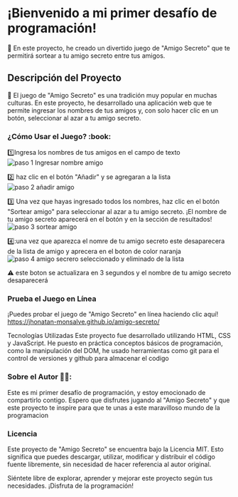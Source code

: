 <h1>¡Bienvenido a mi primer desafío de programación! </h1>

:pushpin: En este proyecto, he creado un divertido juego de "Amigo Secreto" que te permitirá sortear a tu amigo secreto entre tus amigos.

<h2>Descripción del Proyecto</h2>

:pushpin: El juego de "Amigo Secreto" es una tradición muy popular en muchas culturas. En este proyecto, he desarrollado una aplicación web 
que te permite ingresar los nombres de tus amigos y, con solo hacer clic en un botón, seleccionar al azar a tu amigo secreto.

<h3>¿Cómo Usar el Juego? :book:  </h3>

:one:Ingresa los nombres de tus amigos en el campo de texto ![paso 1  Ingresar nombre amigo](https://github.com/user-attachments/assets/4d426f5a-eba0-481f-a9f5-765434d66e1c)
 
:two: haz clic en el botón "Añadir" y se agregaran a la lista ![paso 2  añadir amigo](https://github.com/user-attachments/assets/2ebf1700-5acc-4a9e-8b06-a97b5624611e)



:three: Una vez que hayas ingresado todos los nombres, haz clic en el botón "Sortear amigo" para seleccionar al azar a tu amigo secreto.
¡El nombre de tu amigo secreto aparecerá en el botón y en la sección de resultados!
![paso 3 sortear amigo](https://github.com/user-attachments/assets/fe6d68e1-9278-489d-a406-6caa0a93d8e1)

4️⃣:una vez que aparezca el nomre de tu amigo secreto este desaparecera de la lista de amigo y aprecera en el boton de color naranja 
![paso 4  amigo secrero seleccionado y eliminado de la lista](https://github.com/user-attachments/assets/2dd896ef-6efe-440c-b9d8-0c98fc8eb5aa)

:warning: este boton se actualizara en 3 segundos y el nombre de tu amigo secreto desaparecerá

<h3>Prueba el Juego en Línea</h3>

¡Puedes probar el juego de "Amigo Secreto" en línea haciendo clic aquí! https://jhonatan-monsalve.github.io/amigo-secreto/


Tecnologías Utilizadas
Este proyecto fue desarrollado utilizando HTML, CSS y JavaScript. He puesto en práctica conceptos básicos de programación, como la manipulación del DOM,  he usado herramientas como git para el control de versiones y github para almacenar el codigo

<h3>Sobre el Autor  🤵‍♂️:</h3>
Este es mi primer desafío de programación, y estoy emocionado de compartirlo contigo. Espero que disfrutes jugando al "Amigo Secreto" y que este proyecto te inspire para que te unas 
a este maravilloso mundo de la programacion 

<h3>Licencia</h3>
Este proyecto de "Amigo Secreto" se encuentra bajo la Licencia MIT. Esto significa que puedes descargar, utilizar, modificar y distribuir el código fuente libremente, sin necesidad de hacer referencia al autor original.

Siéntete libre de explorar, aprender y mejorar este proyecto según tus necesidades. ¡Disfruta de la programación!
